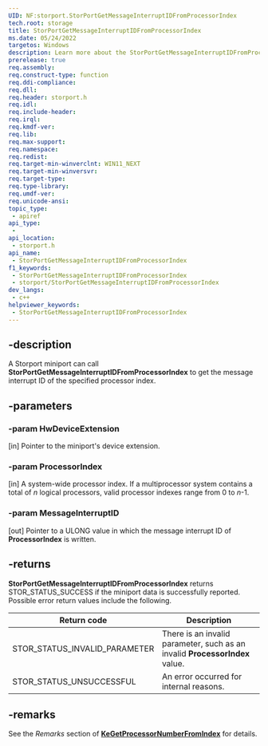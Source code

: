```yaml
---
UID: NF:storport.StorPortGetMessageInterruptIDFromProcessorIndex
tech.root: storage
title: StorPortGetMessageInterruptIDFromProcessorIndex
ms.date: 05/24/2022
targetos: Windows
description: Learn more about the StorPortGetMessageInterruptIDFromProcessorIndex function.
prerelease: true
req.assembly: 
req.construct-type: function
req.ddi-compliance: 
req.dll: 
req.header: storport.h
req.idl: 
req.include-header: 
req.irql: 
req.kmdf-ver: 
req.lib: 
req.max-support: 
req.namespace: 
req.redist: 
req.target-min-winverclnt: WIN11_NEXT
req.target-min-winversvr: 
req.target-type: 
req.type-library: 
req.umdf-ver: 
req.unicode-ansi: 
topic_type:
 - apiref
api_type:
 - 
api_location:
 - storport.h
api_name:
 - StorPortGetMessageInterruptIDFromProcessorIndex
f1_keywords:
 - StorPortGetMessageInterruptIDFromProcessorIndex
 - storport/StorPortGetMessageInterruptIDFromProcessorIndex
dev_langs:
 - c++
helpviewer_keywords:
 - StorPortGetMessageInterruptIDFromProcessorIndex
---
```


## -description

A Storport miniport can call **StorPortGetMessageInterruptIDFromProcessorIndex** to get the message interrupt ID of the specified processor index.

## -parameters

### -param HwDeviceExtension

[in] Pointer to the miniport's device extension.

### -param ProcessorIndex

[in] A system-wide processor index. If a multiprocessor system contains a total of *n* logical processors, valid processor indexes range from 0 to *n*-1.

### -param MessageInterruptID

[out] Pointer to a ULONG value in which the message interrupt ID of **ProcessorIndex** is written.

## -returns

**StorPortGetMessageInterruptIDFromProcessorIndex** returns STOR_STATUS_SUCCESS if the miniport data is successfully reported. Possible error return values include the following.

| Return code | Description |
| ----------- | ----------- |
| STOR_STATUS_INVALID_PARAMETER | There is an invalid parameter, such as an invalid **ProcessorIndex** value. |
| STOR_STATUS_UNSUCCESSFUL      | An error occurred for internal reasons. |

## -remarks

See the *Remarks* section of [**KeGetProcessorNumberFromIndex**](../wdm/nf-wdm-kegetprocessornumberfromindex.md) for details.
